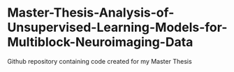 # Master-Thesis-Analysis-of-Unsupervised-Learning-Models-for-Multiblock-Neuroimaging-Data
Github repository containing code created for my Master Thesis
